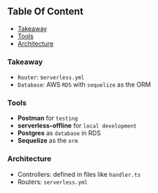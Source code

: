<!-- START doctoc generated TOC please keep comment here to allow auto update -->
<!-- DON'T EDIT THIS SECTION, INSTEAD RE-RUN doctoc TO UPDATE -->
## Table Of Content

- [Takeaway](#takeaway)
- [Tools](#tools)
- [Architecture](#architecture)

<!-- END doctoc generated TOC please keep comment here to allow auto update -->

### Takeaway
- `Router`: s`erverless.yml`
- `Database`: AWS `RDS` with `sequelize` as the ORM

### Tools
- **Postman** for `testing`
- **serverless-offline** for `local development`
- **Postgres** as `database` in RDS
- **Sequelize** as the `orm`

### Architecture
- Controllers: defined in files like `handler.ts`
- Routers: `serverless.yml`